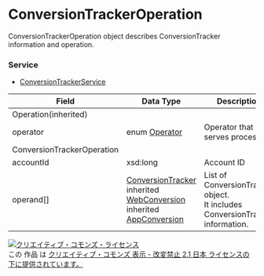 # ConversionTrackerOperation
ConversionTrackerOperation object describes ConversionTracker information and operation.
### Service
+ [ConversionTrackerService](../services/ConversionTrackerService.md)

| Field | Data Type | Description | restriction | 
|---|---|---|---|
| Operation(inherited)||||
| operator| enum <a href="./Operator.md">Operator</a>| Operator that serves processes| Req |
| ConversionTrackerOperation||||
| accountId| xsd:long| Account ID| Req |
| operand[]| <a href="./ConversionTracker.md">ConversionTracker</a><br>inherited <a href="./WebConversion.md">WebConversion</a><br>inherited <a href="./AppConversion.md">AppConversion</a>| List of ConversionTracker object.<br>It includes ConversionTracker information.| Req |

<a rel="license" href="http://creativecommons.org/licenses/by-nd/2.1/jp/"><img alt="クリエイティブ・コモンズ・ライセンス" style="border-width:0" src="https://i.creativecommons.org/l/by-nd/2.1/jp/88x31.png" /></a><br />この 作品 は <a rel="license" href="http://creativecommons.org/licenses/by-nd/2.1/jp/">クリエイティブ・コモンズ 表示 - 改変禁止 2.1 日本 ライセンスの下に提供されています。</a>

